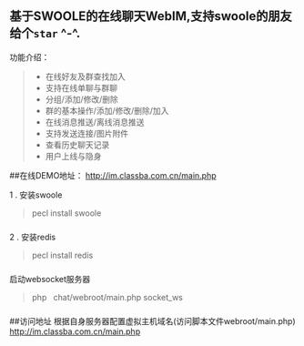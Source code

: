 ## 基于SWOOLE的在线聊天WebIM,支持swoole的朋友给个`star`  ^-^.
功能介绍：
> - 在线好友及群查找加入
> - 支持在线单聊与群聊
> - 分组/添加/修改/删除
> - 群的基本操作/添加/修改/删除/加入
> - 在线消息推送/离线消息推送
> - 支持发送连接/图片附件
> - 查看历史聊天记录
> - 用户上线与隐身

##在线DEMO地址：
http://im.classba.com.cn/main.php

1 . 安装swoole 
>  pecl install swoole

### 

2 . 安装redis
>  pecl install redis

### 

启动websocket服务器

> php   chat/webroot/main.php socket_ws
### 

##访问地址
根据自身服务器配置虚拟主机域名(访问脚本文件webroot/main.php)
http://im.classba.com.cn/main.php
